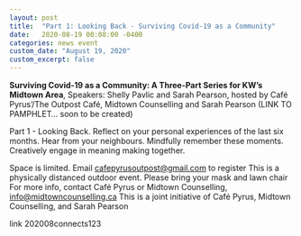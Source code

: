 ```yaml
---
layout: post
title:  "Part 1: Looking Back - Surviving Covid-19 as a Community"
date:   2020-08-19 00:08:00 -0400
categories: news event
custom_date: "August 19, 2020"
custom_excerpt: false
---
```


**Surviving Covid-19 as a Community: A Three-Part Series for KW’s Midtown Area**, Speakers: Shelly Pavlic and Sarah Pearson, hosted by Café Pyrus’/The Outpost Café, Midtown Counselling and Sarah Pearson  (LINK TO PAMPHLET… soon to be created)

Part 1 - Looking Back. Reflect on your personal experiences of the last six months. Hear from your neighbours. Mindfully remember these moments. Creatively engage in meaning making together.

Space is limited. Email cafepyrusoutpost@gmail.com to register
This is a physically distanced outdoor event. Please bring your mask and lawn chair
For more info, contact Café Pyrus or Midtown Counselling, info@midtowncounselling.ca
This is a joint initiative of Café Pyrus, Midtown Counselling, and Sarah Pearson

link 202008connects123
 

